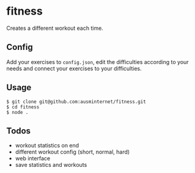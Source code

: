 # fitness

Creates a different workout each time.

## Config

Add your exercises to `config.json`, edit the difficulties according to your needs and connect your exercises to your difficulties.

## Usage

```
$ git clone git@github.com:ausminternet/fitness.git
$ cd fitness
$ node .
```

## Todos

- workout statistics on end
- different workout config (short, normal, hard)
- web interface
- save statistics and workouts